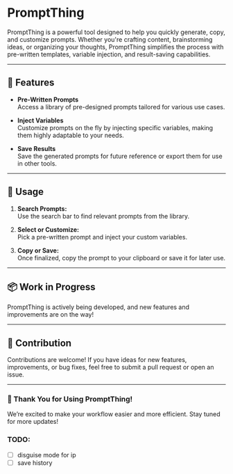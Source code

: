 # PromptThing

PromptThing is a powerful tool designed to help you quickly generate, copy, and customize prompts. Whether you're crafting content, brainstorming ideas, or organizing your thoughts, PromptThing simplifies the process with pre-written templates, variable injection, and result-saving capabilities.

---

## 🚀 Features

- **Pre-Written Prompts**  
  Access a library of pre-designed prompts tailored for various use cases.

- **Inject Variables**  
  Customize prompts on the fly by injecting specific variables, making them highly adaptable to your needs.

- **Save Results**  
  Save the generated prompts for future reference or export them for use in other tools.

---

## 🎯 Usage

1. **Search Prompts:**  
   Use the search bar to find relevant prompts from the library.

2. **Select or Customize:**  
   Pick a pre-written prompt and inject your custom variables.

3. **Copy or Save:**  
   Once finalized, copy the prompt to your clipboard or save it for later use.

---

## 📦 Work in Progress

PromptThing is actively being developed, and new features and improvements are on the way!

---

## 🙌 Contribution

Contributions are welcome! If you have ideas for new features, improvements, or bug fixes, feel free to submit a pull request or open an issue.

---

### 🌟 Thank You for Using PromptThing!  
We’re excited to make your workflow easier and more efficient. Stay tuned for more updates!

### TODO:
- [ ] disguise mode for ip
- [ ] save history